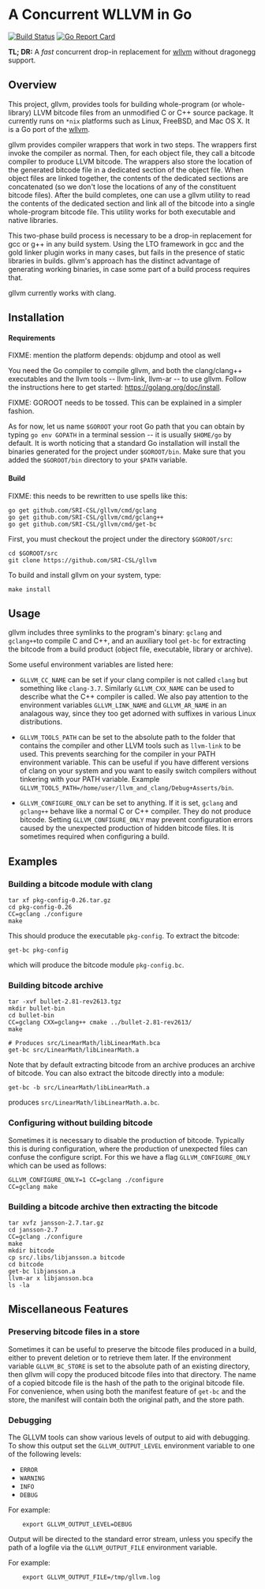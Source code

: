 # A Concurrent WLLVM in Go

[![Build Status](https://travis-ci.org/SRI-CSL/gllvm.svg?branch=master)](https://travis-ci.org/SRI-CSL/gllvm)
[![Go Report Card](https://goreportcard.com/badge/github.com/SRI-CSL/gllvm)](https://goreportcard.com/report/github.com/SRI-CSL/gllvm)

**TL; DR:**  A *fast* concurrent drop-in replacement for [wllvm](https://github.com/SRI-CSL/whole-program-llvm) without dragonegg support.


## Overview


This project, gllvm, provides tools for building whole-program (or
whole-library) LLVM bitcode files from an unmodified C or C++
source package. It currently runs on `*nix` platforms such as Linux,
FreeBSD, and Mac OS X. It is a Go port of the [wllvm](https://github.com/SRI-CSL/whole-program-llvm).

gllvm provides compiler wrappers that work in two
steps. The wrappers first invoke the compiler as normal. Then, for
each object file, they call a bitcode compiler to produce LLVM
bitcode. The wrappers also store the location of the generated bitcode
file in a dedicated section of the object file.  When object files are
linked together, the contents of the dedicated sections are
concatenated (so we don't lose the locations of any of the constituent
bitcode files). After the build completes, one can use a gllvm
utility to read the contents of the dedicated section and link all of
the bitcode into a single whole-program bitcode file. This utility
works for both executable and native libraries.

This two-phase build process is necessary to be a drop-in replacement
for gcc or g++ in any build system.  Using the LTO framework in gcc
and the gold linker plugin works in many cases, but fails in the
presence of static libraries in builds.  gllvm's approach has the
distinct advantage of generating working binaries, in case some part
of a build process requires that.

gllvm currently works with clang.

## Installation


#### Requirements

FIXME: mention the platform depends: objdump and otool as well

You need the Go compiler to compile gllvm, and both the clang/clang++
executables and the llvm tools -- llvm-link, llvm-ar -- to use gllvm. Follow
the instructions here to get started: https://golang.org/doc/install.

FIXME: GOROOT needs to be tossed. This can be explained in a simpler fashion.

As for now, let us name `$GOROOT` your root Go path that you can obtain by
typing `go env GOPATH` in a terminal session -- it is usually `$HOME/go`
by default. It is worth noticing that a standard Go installation will install
the binaries generated for the project under `$GOROOT/bin`. Make sure that you
added the `$GOROOT/bin` directory to your `$PATH` variable.

#### Build

FIXME: this needs to be rewritten to use spells like this:
```
go get github.com/SRI-CSL/gllvm/cmd/gclang
go get github.com/SRI-CSL/gllvm/cmd/gclang++
go get github.com/SRI-CSL/gllvm/cmd/get-bc
```

First, you must checkout the project under the directory `$GOROOT/src`:
```
cd $GOROOT/src
git clone https://github.com/SRI-CSL/gllvm
```

To build and install gllvm on your system, type:
```
make install
```

## Usage

gllvm includes three symlinks to the program's binary: `gclang` and
`gclang++`to compile C and C++, and an auxiliary tool `get-bc` for
extracting the bitcode from a build product (object file, executable, library
or archive).

Some useful environment variables are listed here:

 * `GLLVM_CC_NAME` can be set if your clang compiler is not called `clang` but
    something like `clang-3.7`. Similarly `GLLVM_CXX_NAME` can be used to
    describe what the C++ compiler is called. We also pay attention to the
    environment  variables `GLLVM_LINK_NAME` and `GLLVM_AR_NAME` in an
    analagous way, since they too get adorned with suffixes in various Linux
    distributions.

 * `GLLVM_TOOLS_PATH` can be set to the absolute path to the folder that
   contains the compiler and other LLVM tools such as `llvm-link` to be used.
   This prevents searching for the compiler in your PATH environment variable.
   This can be useful if you have different versions of clang on your system
   and you want to easily switch compilers without tinkering with your PATH
   variable.
   Example `GLLVM_TOOLS_PATH=/home/user/llvm_and_clang/Debug+Asserts/bin`.

* `GLLVM_CONFIGURE_ONLY` can be set to anything. If it is set, `gclang`
   and `gclang++` behave like a normal C or C++ compiler. They do not
   produce bitcode. Setting `GLLVM_CONFIGURE_ONLY` may prevent configuration
   errors caused by the unexpected production of hidden bitcode files. It is
   sometimes required when configuring a build.

## Examples

### Building a bitcode module with clang


```
tar xf pkg-config-0.26.tar.gz
cd pkg-config-0.26
CC=gclang ./configure
make
```

This should produce the executable `pkg-config`. To extract the bitcode:
```
get-bc pkg-config
```

which will produce the bitcode module `pkg-config.bc`.


### Building bitcode archive

```
tar -xvf bullet-2.81-rev2613.tgz
mkdir bullet-bin
cd bullet-bin
CC=gclang CXX=gclang++ cmake ../bullet-2.81-rev2613/
make

# Produces src/LinearMath/libLinearMath.bca
get-bc src/LinearMath/libLinearMath.a
```

Note that by default extracting bitcode from an archive produces an archive of
bitcode. You can also extract the bitcode directly into a module:
```
get-bc -b src/LinearMath/libLinearMath.a
```
produces `src/LinearMath/libLinearMath.a.bc`.


### Configuring without building bitcode

Sometimes it is necessary to disable the production of bitcode. Typically this
is during configuration, where the production of unexpected files can confuse
the configure script. For this we have a flag `GLLVM_CONFIGURE_ONLY` which
can be used as follows:
```
GLLVM_CONFIGURE_ONLY=1 CC=gclang ./configure
CC=gclang make
```


### Building a bitcode archive then extracting the bitcode

```
tar xvfz jansson-2.7.tar.gz
cd jansson-2.7
CC=gclang ./configure
make
mkdir bitcode
cp src/.libs/libjansson.a bitcode
cd bitcode
get-bc libjansson.a
llvm-ar x libjansson.bca
ls -la
```

## Miscellaneous Features

### Preserving bitcode files in a store

Sometimes it can be useful to preserve the bitcode files produced in a
build, either to prevent deletion or to retrieve them later. If the
environment variable `GLLVM_BC_STORE` is set to the absolute path of
an existing directory, then gllvm will copy the produced bitcode files
into that directory. The name of a copied bitcode file is the hash of the path
to the original bitcode file. For convenience, when using both the manifest
feature of `get-bc` and the store, the manifest will contain both the
original path, and the store path.


### Debugging


The GLLVM tools can show various levels of output to aid with debugging.
To show this output set the `GLLVM_OUTPUT_LEVEL` environment
variable to one of the following levels:

 * `ERROR`
 * `WARNING`
 * `INFO`
 * `DEBUG`

For example:
```
    export GLLVM_OUTPUT_LEVEL=DEBUG
```
Output will be directed to the standard error stream, unless you specify the
path of a logfile via the `GLLVM_OUTPUT_FILE` environment variable.

For example:
```
    export GLLVM_OUTPUT_FILE=/tmp/gllvm.log
```
